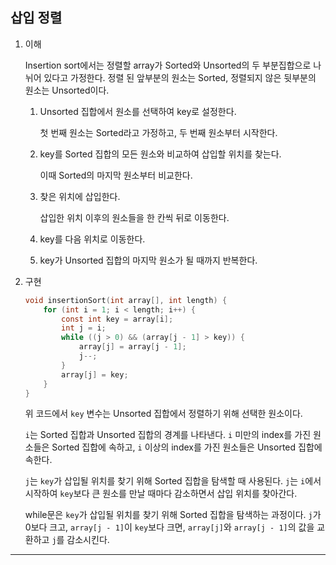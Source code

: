 ## 삽입 정렬

1. 이해

   Insertion sort에서는 정렬할 array가 Sorted와 Unsorted의 두 부분집합으로 나뉘어 있다고 가정한다. 정렬 된 앞부분의 원소는 Sorted, 정렬되지 않은 뒷부분의 원소는 Unsorted이다.

   1. Unsorted 집합에서 원소를 선택하여 key로 설정한다.

      첫 번째 원소는 Sorted라고 가정하고, 두 번째 원소부터 시작한다.

   2. key를 Sorted 집합의 모든 원소와 비교하여 삽입할 위치를 찾는다.

      이때 Sorted의 마지막 원소부터 비교한다.

   3. 찾은 위치에 삽입한다.

      삽입한 위치 이후의 원소들을 한 칸씩 뒤로 이동한다.

   4. key를 다음 위치로 이동한다.

   5. key가 Unsorted 집합의 마지막 원소가 될 때까지 반복한다.

2. 구현

   ```c
   void insertionSort(int array[], int length) {
       for (int i = 1; i < length; i++) {
           const int key = array[i];
           int j = i;
           while ((j > 0) && (array[j - 1] > key)) {
               array[j] = array[j - 1];
               j--;
           }
           array[j] = key;
       }
   }
   ```

   위 코드에서 `key` 변수는 Unsorted 집합에서 정렬하기 위해 선택한 원소이다.

   `i`는 Sorted 집합과 Unsorted 집합의 경계를 나타낸다. `i` 미만의 index를 가진 원소들은 Sorted 집합에 속하고, `i` 이상의 index를 가진 원소들은 Unsorted 집합에 속한다.

   `j`는 `key`가 삽입될 위치를 찾기 위해 Sorted 집합을 탐색할 때 사용된다. `j`는 `i`에서 시작하여 `key`보다 큰 원소를 만날 때마다 감소하면서 삽입 위치를 찾아간다.

   while문은 `key`가 삽입될 위치를 찾기 위해 Sorted 집합을 탐색하는 과정이다. `j`가 0보다 크고, `array[j - 1]`이 `key`보다 크면, `array[j]`와 `array[j - 1]`의 값을 교환하고 `j`를 감소시킨다.

---

